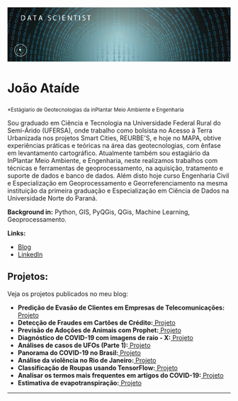 
<p align="center">
  <img src="Prancheta 3-100.jpg" >
</p>

# João Ataíde
<sub>*Estágiario de Geotecnologias da inPlantar  Meio Ambiente e Engenharia​</sub>

Sou graduado em Ciência e Tecnologia na Universidade Federal Rural do Semi-Árido (UFERSA), onde trabalho como bolsista no Acesso à Terra Urbanizada nos projetos Smart Cities, REURBE'S, e hoje no MAPA, obtive experiências práticas e teóricas na área das geotecnologias, com ênfase em levantamento cartográfico. Atualmente também sou estagiário da InPlantar Meio Ambiente, e Engenharia, neste realizamos trabalhos com técnicas e ferramentas de geoprocessamento, na aquisição, tratamento e suporte de dados e banco de dados. Além disto hoje curso Engenharia Civil e Especialização em Geoprocessamento e Georreferenciamento na mesma instituição da primeira graduação e Especialização em Ciência de Dados na Universidade Norte do Paraná. 

**Background in:** Python, GIS, PyQGis, QGis, Machine Learning, Geoprocessamento.

**Links:**
* [Blog](https://www.joaoataide.com)
* [LinkedIn](https://www.linkedin.com/in/joaoataidee/)


## Projetos:
Veja os projetos publicados no meu blog:
* **Predição de Evasão de Clientes em Empresas de Telecomunicações:**[ Projeto](https://www.joaoataide.com/post/predi%C3%A7%C3%A3o-de-evas%C3%A3o-de-clientes-em-empresas-de-telecomunica%C3%A7%C3%B5es)
* **Detecção de Fraudes em Cartões de Crédito:**[ Projeto](https://www.joaoataide.com/post/detec%C3%A7%C3%A3o-de-fraudes-em-cart%C3%B5es-de-cr%C3%A9dito)
* **Previsão de Adoções de Animais com Prophet:**[ Projeto](https://www.joaoataide.com/post/previs%C3%A3o-de-s%C3%A9ries-temporais-com-o-prophet)
* **Diagnóstico de COVID-19 com imagens de raio - X:**[ Projeto](https://www.joaoataide.com/post/diagn%C3%B3stico-de-covid-19-com-imagens-de-raio-x)
* **Análises de casos de UFOs (Parte 1):**[ Projeto](https://www.joaoataide.com/post/an%C3%A1lises-de-casos-de-ufos-parte-1-1)
* **Panorama do COVID-19 no Brasil:**[ Projeto](https://www.joaoataide.com/post/panorama-do-covid-19-no-brasil)
* **Análise da violência no Rio de Janeiro:**[ Projeto](https://www.joaoataide.com/post/análise-da-violênca-no-rio-de-janeiro)
* **Classificação de Roupas usando TensorFlow:**[ Projeto](https://www.joaoataide.com/post/classificação-de-roupas-com-tensorflow)
* **Analisar os termos mais frequentes em artigos do COVID-19:**[ Projeto](https://www.joaoataide.com/post/desafio-kaggle-covid-19)
* **Estimativa de evapotranspiração:**[ Projeto](https://www.joaoataide.com/post/estimativa-da-evapotranspiração)
---




